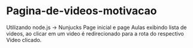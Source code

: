 # Pagina-de-videos-motivacao

Utilizando node.js -> Nunjucks
Page inicial e page Aulas exibindo lista de videos, ao clicar em um video é redirecionado para a rota do respectivo Video clicado.
